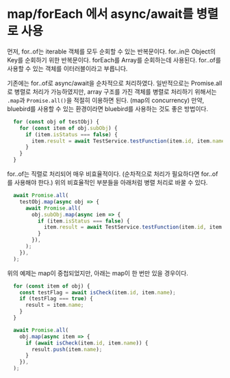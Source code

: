# map/forEach 에서 async/await를 병렬로 사용

먼저, for..of는 iterable 객체를 모두 순회할 수 있는 반복문이다.
for..in은 Object의 Key를 순회하기 위한 반복문이다. forEach를 Array를 순회하는데 사용된다.
for..of를 사용할 수 있는 객체를 이터러블이라고 부릅니다.


기존에는 for..of로 async/await을 순차적으로 처리하였다.
일반적으로는 Promise.all로 병렬로 처리가 가능하였지만, array 구조를 가진 객체를 병렬로 처리하기 위해서는 `.map`과 `Promise.all()`을 적절히 이용하면 된다. (map의 concurrency)
만약, bluebird를 사용할 수 있는 환경이라면 bluebird를 사용하는 것도 좋은 방법이다.


```ts
  for (const obj of testObj) {
    for (const item of obj.subObj) {
      if (item.isStatus === false) {
        item.result = await TestService.testFunction(item.id, item.name);
      }
    }
  }
```

for..of는 직렬로 처리되어 매우 비효율적이다. (순차적으로 처리가 필요하다면 for..of를 사용해야 한다.)
위의 비효율적인 부분들을 아래처럼 병렬 처리로 바꿀 수 있다.

```ts
  await Promise.all(
    testObj.map(async obj => {
      await Promise.all(
        obj.subObj.map(async iem => {
          if (item.isStatus === false) {
            item.result = await TestService.testFunction(item.id, item.name);
          }
        }),
      );
    }),
  );
```

위의 예제는 map이 중첩되었지만, 아래는 map이 한 번만 있을 경우이다.

```ts
  for (const item of obj) {
    const testFlag = await isCheck(item.id, item.name);
    if (testFlag === true) {
      result = item.name;
    }
  }
```

```ts
  await Promise.all(
    obj.map(async item => {
      if (await isCheck(item.id, item.name)) {
        result.push(item.name);
      }
    }),
  );
```
